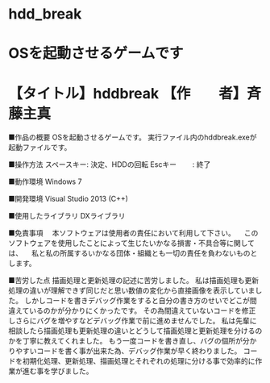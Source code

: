 # hdd_break
OSを起動させるゲームです
===================================
【タイトル】hddbreak
【作　　者】斉藤主真
===================================
■作品の概要
OSを起動させるゲームです。
実行ファイル内のhddbreak.exeが起動ファイルです。

■操作方法
スペースキー: 決定、HDDの回転
Escキー　　 : 終了

■動作環境
Windows 7

■開発環境
Visual Studio 2013 (C++)

■使用したライブラリ
DXライブラリ

■免責事項
　本ソフトウェアは使用者の責任において利用して下さい。
　このソフトウェアを使用したことによって生じたいかなる損害・不具合等に関しては、
　私と私の所属するいかなる団体・組織とも一切の責任を負わないものとします。

■苦労した点
描画処理と更新処理の記述に苦労しました。
私は描画処理も更新処理の違いが理解できず同じだと思い数値の変化から直接画像を表示していました。
しかしコードを書きデバッグ作業をすると自分の書き方のせいでどこが間違えているのかが分かりにくかったです。
その為間違えていないコードを修正しさらにバグを増やすなどデバッグ作業で前に進めませんでした。
私は先輩に相談したら描画処理も更新処理の違いとどうして描画処理と更新処理を分けるのかを丁寧に教えてくれました。
もう一度コードを書き直し、バグの個所が分かりやすいコードを書く事が出来た為、デバッグ作業が早く終わりました。
コードを初期化処理、更新処理、描画処理とそれぞれの処理に分ける事で効率的に作業が進む事を学びました。
